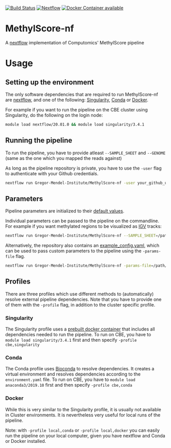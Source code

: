 [![Build Status](https://travis-ci.com/Gregor-Mendel-Institute/MethylScore-nf.svg?token=RozNRzpisdeKpeAjRY7S&branch=master)](https://travis-ci.com/Gregor-Mendel-Institute/MethylScore-nf)
[![Nextflow](https://img.shields.io/badge/nextflow-%E2%89%A519.01.0-brightgreen.svg)](https://www.nextflow.io/)
[![Docker Container available](https://img.shields.io/docker/automated/beckerlab/methylscore.svg)](https://hub.docker.com/r/beckerlab/methylscore/)

# MethylScore-nf
A [nextflow](https://www.nextflow.io/) implementation of Computomics' MethylScore pipeline

# Usage

## Setting up the environment

The only software dependencies that are required to run MethylScore-nf are [nextflow](https://www.nextflow.io/), and one of the following: [Singularity](https://www.sylabs.io/singularity/), [Conda](https://conda.io) or [Docker](https://www.docker.com/).

For example if you want to run the pipeline on the CBE cluster using Singularity, do the following on the login node:

```bash
module load nextflow/20.01.0 && module load singularity/3.4.1
```

## Running the pipeline

To run the pipeline, you have to provide atleast `--SAMPLE_SHEET` and `--GENOME` (same as the one which you mapped the reads against)

As long as the pipeline repository is private, you have to use the `-user` flag to authenticate with your Github credentials.

```bash
nextflow run Gregor-Mendel-Institute/MethylScore-nf -user your_github_username --SAMPLE_SHEET=/path/to/samplesheet.tsv --GENOME=/path/to/reference_genome.fa -profile cbe,singularity
```

## Parameters

Pipeline parameters are initialized to their [default values](https://github.com/Gregor-Mendel-Institute/MethylScore-nf/raw/master/example_config.yaml).

Individual parameters can be passed to the pipeline on the commandline. For example if you want methylated regions to be visualized as [IGV](https://software.broadinstitute.org/software/igv/) tracks:

```bash
nextflow run Gregor-Mendel-Institute/MethylScore-nf --SAMPLE_SHEET=/path/to/samplesheet.tsv --IGV -profile cbe,singularity
```

Alternatively, the repository also contains an [example_config.yaml](https://github.com/Gregor-Mendel-Institute/MethylScore-nf/raw/master/example_config.yaml), which can be used to pass custom parameters to the pipeline using the `-params-file` flag.

```bash
nextflow run Gregor-Mendel-Institute/MethylScore-nf -params-file=/path/to/config.yaml
```

## Profiles
There are three profiles which use different methods to (automatically) resolve external pipeline dependencies.
Note that you have to provide one of them with the `-profile` flag, in addition to the cluster specific profile.

### Singularity
The Singularity profile uses a [prebuilt docker container](https://hub.docker.com/r/beckerlab/methylscore/) that includes all dependencies needed to run the pipeline.
To run on CBE, you have to `module load singularity/3.4.1` first and then specify `-profile cbe,singularity`

### Conda
The Conda profile uses [Bioconda](https://bioconda.github.io/) to resolve dependencies. It creates a virtual environment and resolves dependencies according to the `environment.yaml` file.
To run on CBE, you have to `module load anaconda3/2019.10` first and then specify `-profile cbe,conda`

### Docker
While this is very similar to the Singularity profile, it is usually not available in Cluster environments.
It is nevertheless very useful for local runs of the pipeline.

Note: with `-profile local,conda` or `-profile local,docker` you can easily run the pipeline on your local computer, given you have nextflow and Conda or Docker installed.
